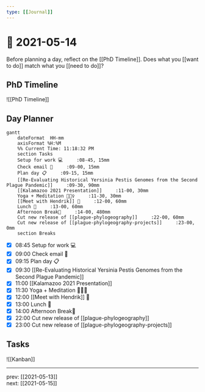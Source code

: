 ```yaml
---
type: [[Journal]]
---
```


# 📆 2021-05-14

Before planning a day, reflect on the [[PhD Timeline]]. Does what you [[want to do]] match what you [[need to do]]?

## PhD Timeline

![[PhD Timeline]]

## Day Planner
```mermaid
gantt
    dateFormat  HH-mm
    axisFormat %H:%M
    %% Current Time: 11:18:32 PM
    section Tasks
    Setup for work 💻     :08-45, 15mm
    Check email 📧     :09-00, 15mm
    Plan day 📋     :09-15, 15mm
    [[Re-Evaluating Historical Yersinia Pestis Genomes from the Second Plague Pandemic]]     :09-30, 90mm
    [[Kalamazoo 2021 Presentation]]     :11-00, 30mm
    Yoga + Meditation 🧘🏻‍♀️     :11-30, 30mm
    [[Meet with Hendrik]] 👤     :12-00, 60mm
    Lunch 🍙     :13-00, 60mm
    Afternoon Break🍩     :14-00, 480mm
    Cut new release of [[plague-phylogeography]]     :22-00, 60mm
    Cut new release of [[plague-phylogeography-projects]]     :23-00, 0mm
    section Breaks

```

- [x] 08:45 Setup for work 💻
- [x] 09:00 Check email 📧
- [x] 09:15 Plan day 📋
- [x] 09:30 [[Re-Evaluating Historical Yersinia Pestis Genomes from the Second Plague Pandemic]]
- [x] 11:00 [[Kalamazoo 2021 Presentation]]
- [x] 11:30 Yoga + Meditation 🧘🏻‍♀️
- [x] 12:00 [[Meet with Hendrik]] 👤
- [x] 13:00 Lunch 🍙
- [x] 14:00 Afternoon Break🍩
- [x] 22:00 Cut new release of [[plague-phylogeography]]
- [x] 23:00 Cut new release of [[plague-phylogeography-projects]]

## Tasks

![[Kanban]]

---

prev: [[2021-05-13]]  
next: [[2021-05-15]]  